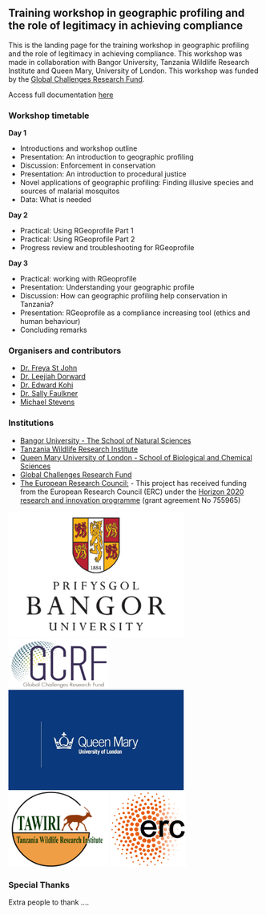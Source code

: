
## Training workshop in geographic profiling and the role of legitimacy in achieving compliance

This is the landing page for the training workshop in geographic profiling and the role of legitimacy in achieving compliance. This workshop was made in collaboration with Bangor University, Tanzania Wildlife Research Institute and Queen Mary, University of London. This workshop was funded by the [Global Challenges Research Fund](https://www.ukri.org/research/global-challenges-research-fund/). 

Access full documentation [here](https://michael-stevens-27.github.io/Rgeoprofile/) 

### Workshop timetable

**Day 1**
* Introductions and workshop outline
* Presentation: An introduction to geographic profiling 
* Discussion: Enforcement in conservation 
* Presentation: An introduction to procedural justice 
* Novel applications of geographic profiling: Finding illusive species and sources of malarial mosquitos
* Data: What is needed

**Day 2**
* Practical: Using RGeoprofile Part 1
* Practical: Using RGeoprofile Part 2
* Progress review and troubleshooting for RGeoprofile

**Day 3**
* Practical: working with RGeoprofile 
* Presentation: Understanding your geographic profile 
* Discussion: How can geographic profiling help conservation in Tanzania? 
* Presentation: RGeoprofile as a compliance increasing tool (ethics and human behaviour)
* Concluding remarks

### Organisers and contributors

* [Dr. Freya St John](http://www.conhub.org/members/dr-freya-st-john/)
* [Dr. Leejiah Dorward](http://www.conhub.org/members/ljd/)
* [Dr. Edward Kohi](researchgate.net/profile/Edward_Kohi2)
* [Dr. Sally Faulkner](https://www.qmul.ac.uk/sbcs/staff/sallyfaulkner.html)
* [Michael Stevens](https://www.qmul.ac.uk/sbcs/staff/michaelstevens.html)

### Institutions

* [Bangor University - The School of Natural Sciences](https://www.bangor.ac.uk/natural-sciences/index.php.en)
* [Tanzania Wildlife Research Institute](http://tawiri.or.tz/)
* [Queen Mary University of London - School of Biological and Chemical Sciences](https://www.qmul.ac.uk/sbcs/)
* [Global Challenges Research Fund](https://www.ukri.org/research/global-challenges-research-fund/)
* [The European Research Council:](https://erc.europa.eu/) - This project has received funding from the European Research Council (ERC) under the [Horizon 2020 research and innovation programme](https://ec.europa.eu/programmes/horizon2020/en) (grant agreement No 755965)

<img src="https://github.com/Michael-Stevens-27/Rgeoprofile/raw/workshop/docs/articles/images/bangor.png" height="250px" width="350px" />
<img src="https://github.com/Michael-Stevens-27/Rgeoprofile/raw/workshop/docs/articles/images/UKRI.png" height="100px" width="200px" />
<img src="https://github.com/Michael-Stevens-27/Rgeoprofile/raw/workshop/docs/articles/images/qmul.png" height="200px" width="350px" />
<img src="https://github.com/Michael-Stevens-27/Rgeoprofile/raw/workshop/docs/articles/images/Tawiri.png" height="150px" width="200px" />
<img src="https://github.com/Michael-Stevens-27/Rgeoprofile/raw/workshop/docs/articles/images/ERC.png" height="150px" width="150px" />

### Special Thanks

Extra people to thank ....
